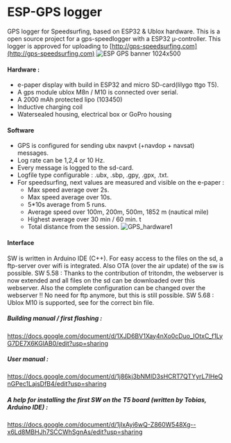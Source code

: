 
# ESP-GPS logger

GPS logger for Speedsurfing, based on ESP32 & Ublox  hardware.  This is a open source project for a gps-speedlogger with a ESP32 µ-controller. This logger is approved for uploading to [http://gps-speedsurfing.com](http://gps-speedsurfing.com)
![ESP GPS banner 1024x500](https://user-images.githubusercontent.com/58887243/228194449-03b4aee7-f6ac-44cf-936f-beec46ba28fb.jpg)


#### Hardware :
- e-paper display with build in ESP32 and micro SD-card(lilygo ttgo T5).
- A gps module ublox M8n / M10 is connected over serial. 
- A 2000 mAh protected lipo (103450) 
- Inductive charging coil
- Watersealed housing, electrical box or GoPro housing
#### Software
- GPS is configured for sending ubx navpvt (+navdop + navsat) messages. 
- Log rate can be 1,2,4 or 10 Hz. 
- Every message is logged to the sd-card. 
- Logfile type configurable : .ubx, .sbp, .gpy, .gpx, .txt.
- For speedsurfing, next values are measured and visible on the e-paper : 
	- Max speed average over 2s.
	- Max speed average over 10s.
	- 5*10s average from 5 runs.
	- Average speed over 100m, 200m, 500m, 1852 m (nautical mile)
	- Highest average over 30 min / 60 min. t
	- Total distance from the session.
![GPS_hardware1](https://user-images.githubusercontent.com/58887243/213173720-7f4f0d1d-36a7-4643-a32c-57441f66037f.jpg)	
#### Interface
SW is written in Arduino IDE (C++). For easy access to the files on the sd, a ftp-server over wifi is integrated. Also OTA (over the air update) of the sw is possible. SW 5.58 : Thanks to the contribution of tritondm, the webserver is now extended and all files on the sd can be downloaded over this webserver. Also the complete configuration can be changed over the webserver !! No need for ftp anymore, but this is still possible. SW 5.68 : Ublox M10 is supported, see for the correct bin file. 
##### Building manual / first flashing :
https://docs.google.com/document/d/1XJD6BV1Xay4nXo0cDuo_IOtxC_f1LyG7DE7X6KGlAB0/edit?usp=sharing

##### User manual :
https://docs.google.com/document/d/1j86kj3bNMID3sHCRT7QTYyrL7IHeQnGPec1LajsDfB4/edit?usp=sharing

##### A help for installing the first SW on the T5 board (written by Tobias, Arduino IDE) :
https://docs.google.com/document/d/1jIxAyi6wQ-Z860W548Xg--x6Ld8MBHJh7SCCWhSgnAs/edit?usp=sharing
